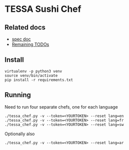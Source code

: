 TESSA Sushi Chef
================

Related docs
------------
  - [spec doc](https://docs.google.com/document/d/1JD3M_ll7BUSaqHewhcCInj3leGAsRlFtJHc2qoTTUeM/edit#)
  - [Remaining TODOs](https://docs.google.com/document/d/1JD3M_ll7BUSaqHewhcCInj3leGAsRlFtJHc2qoTTUeM/edit#heading=h.hcqkhqgz3iap)



Install
-------

    virtualenv -p python3 venv
    source venv/bin/activate
    pip install -r requirements.txt


Running
-------

Need to run four separate chefs, one for each language

    ./tessa_chef.py -v --token=<YOURTOKEN> --reset lang=en
    ./tessa_chef.py -v --token=<YOURTOKEN> --reset lang=fr
    ./tessa_chef.py -v --token=<YOURTOKEN> --reset lang=sw


Optionally also

    ./tessa_chef.py -v --token=<YOURTOKEN> --reset lang=ar

